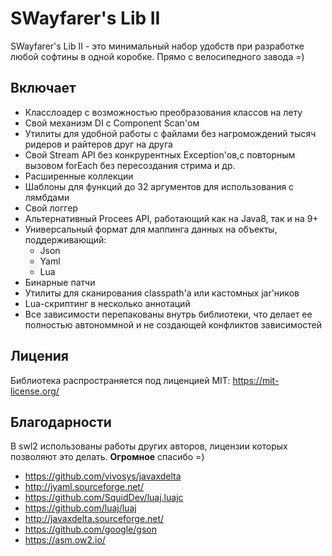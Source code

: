 # SWayfarer's Lib II
SWayfarer's Lib II - это минимальный набор удобств при разработке любой софтины в одной коробке. Прямо с велосипедного завода =)

## Включает
- Класслоадер с возможностью преобразования классов на лету
- Свой механизм DI с Component Scan'ом
- Утилиты для удобной работы с файлами без нагромождений тысяч ридеров и райтеров друг на друга
- Свой Stream API без конкрурентных Exception'ов,с повторным вызовом forEach без пересоздания стрима и др.
- Расширенные коллекции
- Шаблоны для функций до 32 аргументов для использования с лямбдами
- Свой логгер
- Альтернативный Procees API, работающий как на Java8, так и на 9+
- Универсальный формат для маппинга данных на объекты, поддерживающий:
   - Json
   - Yaml
   - Lua
- Бинарные патчи
- Утилиты для сканирования classpath'а или кастомных jar'ников
- Lua-скриптинг в несколько аннотаций
- Все зависимости перепакованы внутрь библиотеки, что делает ее полностью автономмной и не создающей конфликтов зависимостей

## Лицения
Библиотека распространяется под лиценцией MIT: https://mit-license.org/

## Благодарности
В swl2 использованы работы других авторов, лицензии которых позволяют это делать. __Огромное__ спасибо =) 

 - https://github.com/vivosys/javaxdelta
 - http://jyaml.sourceforge.net/
 - https://github.com/SquidDev/luaj.luajc
 - https://github.com/luaj/luaj
 - http://javaxdelta.sourceforge.net/
 - https://github.com/google/gson
 - https://asm.ow2.io/
